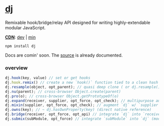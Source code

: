 [dj](https://github.com/ryanve/dj)
====

Remixable hook/bridge/relay API designed for writing highly-extendable modular JavaScript.

**[CDN](http://airve.github.com)**: [dev](http://airve.github.com/js/dj/dj.js) | [min](http://airve.github.com/js/dj/dj.min.js)

```
npm install dj
```

Docs are comin' soon. The [source](https://github.com/ryanve/dj/blob/master/dj.js) is already documented. 

### overview

```js
dj.hook(key, value) // set or get hooks
dj.hook.remix() // create a new `hook()` function tied to a clean hash
dj.resample(object, opt_parent); // quasi deep clone ( or dj.resample() )
dj.nu(parent); // cross-browser Object.create(parent)
dj.pro(o); // cross-browser Object.getPrototypeOf(o)
dj.expand(receiver, supplier, opt_force, opt_check); // multipurpose augmenter/extender
dj.mixin(supplier, opt_force, opt_check); // augment `dj` w/ `supplier`'s props
dj.owns(key); // ~ dj.hasOwnProperty(key) (direct native reference)
dj.bridge(receiver, opt_force, opt_api) // integrate `dj` into `receiver` (module agnostic)
dj.submix(subModule, opt_force) // integrate `subModule` into `dj` (module agnostic)
```